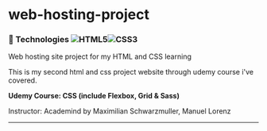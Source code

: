 # web-hosting-project  

### :wrench: Technologies ![HTML5](https://img.icons8.com/color/30/html-5.png)![CSS3](https://img.icons8.com/color/30/css3.png) 

Web hosting site project for my HTML and CSS learning

This is my second html and css project website through udemy course i've covered.

**Udemy Course: CSS (include Flexbox, Grid & Sass)**


Instructor: Academind by Maximilian Schwarzmuller, Manuel Lorenz

___
